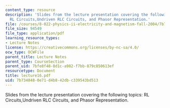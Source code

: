 ```yaml
---
content_type: resource
description: 'Slides from the lecture presentation covering the following topics:
  RL Circuits,Undriven RLC Circuits, and Phasor Representation.'
file: /courses/8-022-physics-ii-electricity-and-magnetism-fall-2004/7b7348480e71d4b842dbc339543bd513_lecture16.pdf
file_size: 94549
file_type: application/pdf
learning_resource_types:
- Lecture Notes
license: https://creativecommons.org/licenses/by-nc-sa/4.0/
ocw_type: OCWFile
parent_title: Lecture Notes
parent_type: CourseSection
parent_uid: 7bfe8f48-8d1c-a982-f7bb-879c850613ef
resourcetype: Document
title: lecture16.pdf
uid: 7b734848-0e71-d4b8-42db-c339543bd513
---
```

Slides from the lecture presentation covering the following topics: RL Circuits,Undriven RLC Circuits, and Phasor Representation.